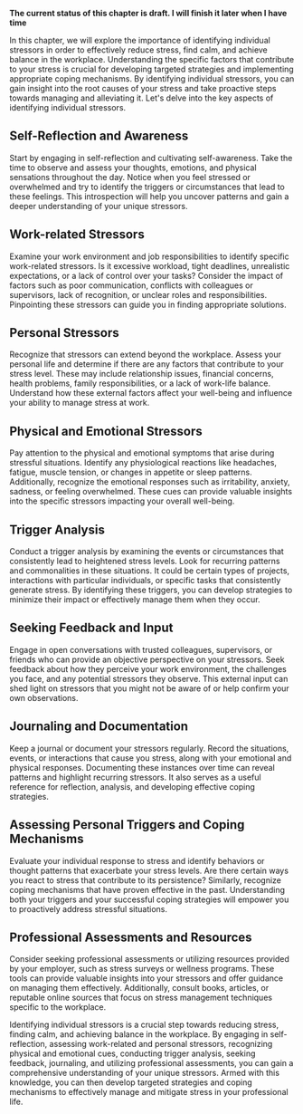 **The current status of this chapter is draft. I will finish it later when I have time**

In this chapter, we will explore the importance of identifying individual stressors in order to effectively reduce stress, find calm, and achieve balance in the workplace. Understanding the specific factors that contribute to your stress is crucial for developing targeted strategies and implementing appropriate coping mechanisms. By identifying individual stressors, you can gain insight into the root causes of your stress and take proactive steps towards managing and alleviating it. Let's delve into the key aspects of identifying individual stressors.

Self-Reflection and Awareness
-----------------------------

Start by engaging in self-reflection and cultivating self-awareness. Take the time to observe and assess your thoughts, emotions, and physical sensations throughout the day. Notice when you feel stressed or overwhelmed and try to identify the triggers or circumstances that lead to these feelings. This introspection will help you uncover patterns and gain a deeper understanding of your unique stressors.

Work-related Stressors
----------------------

Examine your work environment and job responsibilities to identify specific work-related stressors. Is it excessive workload, tight deadlines, unrealistic expectations, or a lack of control over your tasks? Consider the impact of factors such as poor communication, conflicts with colleagues or supervisors, lack of recognition, or unclear roles and responsibilities. Pinpointing these stressors can guide you in finding appropriate solutions.

Personal Stressors
------------------

Recognize that stressors can extend beyond the workplace. Assess your personal life and determine if there are any factors that contribute to your stress level. These may include relationship issues, financial concerns, health problems, family responsibilities, or a lack of work-life balance. Understand how these external factors affect your well-being and influence your ability to manage stress at work.

Physical and Emotional Stressors
--------------------------------

Pay attention to the physical and emotional symptoms that arise during stressful situations. Identify any physiological reactions like headaches, fatigue, muscle tension, or changes in appetite or sleep patterns. Additionally, recognize the emotional responses such as irritability, anxiety, sadness, or feeling overwhelmed. These cues can provide valuable insights into the specific stressors impacting your overall well-being.

Trigger Analysis
----------------

Conduct a trigger analysis by examining the events or circumstances that consistently lead to heightened stress levels. Look for recurring patterns and commonalities in these situations. It could be certain types of projects, interactions with particular individuals, or specific tasks that consistently generate stress. By identifying these triggers, you can develop strategies to minimize their impact or effectively manage them when they occur.

Seeking Feedback and Input
--------------------------

Engage in open conversations with trusted colleagues, supervisors, or friends who can provide an objective perspective on your stressors. Seek feedback about how they perceive your work environment, the challenges you face, and any potential stressors they observe. This external input can shed light on stressors that you might not be aware of or help confirm your own observations.

Journaling and Documentation
----------------------------

Keep a journal or document your stressors regularly. Record the situations, events, or interactions that cause you stress, along with your emotional and physical responses. Documenting these instances over time can reveal patterns and highlight recurring stressors. It also serves as a useful reference for reflection, analysis, and developing effective coping strategies.

Assessing Personal Triggers and Coping Mechanisms
-------------------------------------------------

Evaluate your individual response to stress and identify behaviors or thought patterns that exacerbate your stress levels. Are there certain ways you react to stress that contribute to its persistence? Similarly, recognize coping mechanisms that have proven effective in the past. Understanding both your triggers and your successful coping strategies will empower you to proactively address stressful situations.

Professional Assessments and Resources
--------------------------------------

Consider seeking professional assessments or utilizing resources provided by your employer, such as stress surveys or wellness programs. These tools can provide valuable insights into your stressors and offer guidance on managing them effectively. Additionally, consult books, articles, or reputable online sources that focus on stress management techniques specific to the workplace.

Identifying individual stressors is a crucial step towards reducing stress, finding calm, and achieving balance in the workplace. By engaging in self-reflection, assessing work-related and personal stressors, recognizing physical and emotional cues, conducting trigger analysis, seeking feedback, journaling, and utilizing professional assessments, you can gain a comprehensive understanding of your unique stressors. Armed with this knowledge, you can then develop targeted strategies and coping mechanisms to effectively manage and mitigate stress in your professional life.
